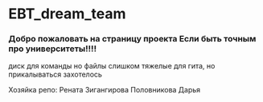 # EBT_dream_team    

### Добро пожаловать на страницу проекта Если быть точным про университеты!!!!
диск для команды
но файлы слишком тяжелые для гита, но прикалываться захотелось

Хозяйка репо: Рената Зигангирова
Половникова Дарья
